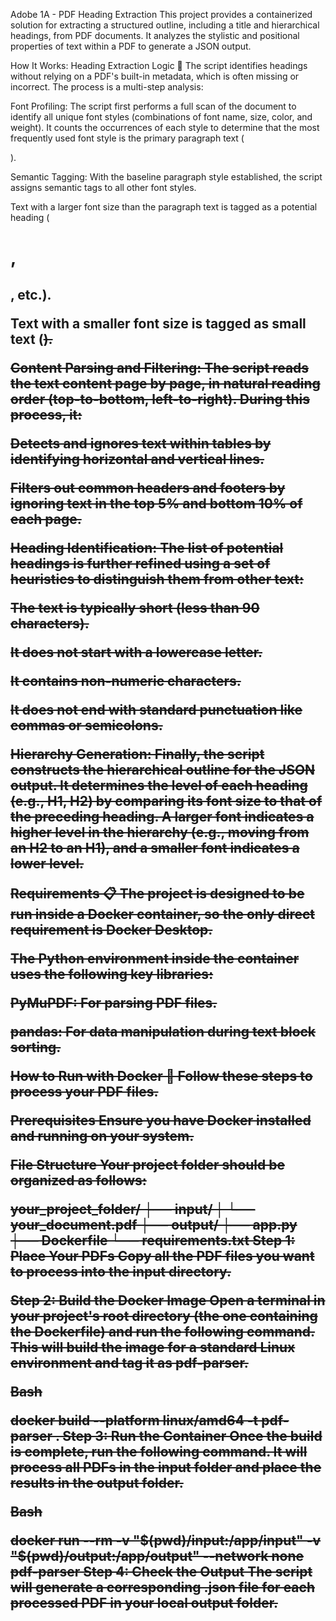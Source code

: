 Adobe 1A - PDF Heading Extraction
This project provides a containerized solution for extracting a structured outline, including a title and hierarchical headings, from PDF documents. It analyzes the stylistic and positional properties of text within a PDF to generate a JSON output.

How It Works: Heading Extraction Logic 🔎
The script identifies headings without relying on a PDF's built-in metadata, which is often missing or incorrect. The process is a multi-step analysis:

Font Profiling: The script first performs a full scan of the document to identify all unique font styles (combinations of font name, size, color, and weight). It counts the occurrences of each style to determine that the most frequently used font style is the primary paragraph text (<p>).

Semantic Tagging: With the baseline paragraph style established, the script assigns semantic tags to all other font styles.

Text with a larger font size than the paragraph text is tagged as a potential heading (<h1>, <h2>, etc.).

Text with a smaller font size is tagged as small text (<s>).

Content Parsing and Filtering: The script reads the text content page by page, in natural reading order (top-to-bottom, left-to-right). During this process, it:

Detects and ignores text within tables by identifying horizontal and vertical lines.

Filters out common headers and footers by ignoring text in the top 5% and bottom 10% of each page.

Heading Identification: The list of potential headings is further refined using a set of heuristics to distinguish them from other text:

The text is typically short (less than 90 characters).

It does not start with a lowercase letter.

It contains non-numeric characters.

It does not end with standard punctuation like commas or semicolons.

Hierarchy Generation: Finally, the script constructs the hierarchical outline for the JSON output. It determines the level of each heading (e.g., H1, H2) by comparing its font size to that of the preceding heading. A larger font indicates a higher level in the hierarchy (e.g., moving from an H2 to an H1), and a smaller font indicates a lower level.

Requirements 📋
The project is designed to be run inside a Docker container, so the only direct requirement is Docker Desktop.

The Python environment inside the container uses the following key libraries:

PyMuPDF: For parsing PDF files.

pandas: For data manipulation during text block sorting.

How to Run with Docker 🐳
Follow these steps to process your PDF files.

Prerequisites
Ensure you have Docker installed and running on your system.

File Structure
Your project folder should be organized as follows:

your_project_folder/
├── input/
│   └── your_document.pdf
├── output/
├── app.py
├── Dockerfile
└── requirements.txt
Step 1: Place Your PDFs
Copy all the PDF files you want to process into the input directory.

Step 2: Build the Docker Image
Open a terminal in your project's root directory (the one containing the Dockerfile) and run the following command. This will build the image for a standard Linux environment and tag it as pdf-parser.

Bash

docker build --platform linux/amd64 -t pdf-parser .
Step 3: Run the Container
Once the build is complete, run the following command. It will process all PDFs in the input folder and place the results in the output folder.

Bash

docker run --rm -v "$(pwd)/input:/app/input" -v "$(pwd)/output:/app/output" --network none pdf-parser
Step 4: Check the Output
The script will generate a corresponding .json file for each processed PDF in your local output folder.